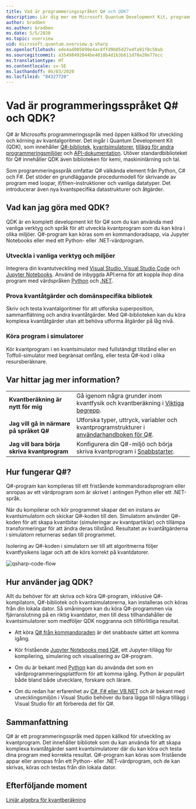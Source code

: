 ```yaml
---
title: Vad är programmeringsspråket Q# och QDK?
description: Lär dig mer om Microsoft Quantum Development Kit, programmeringsspråket Q# samt hur du kan skapa kvantprogram.
author: bradben
ms.author: bradben
ms.date: 5/5/2020
ms.topic: overview
uid: microsoft.quantum.overview.q-sharp
ms.openlocfilehash: ede4ad005090e4ac8ffd9b05d27edfa91f8c50ab
ms.sourcegitcommit: a35498492044be4018b4d1b3b611d70a20e77ecc
ms.translationtype: HT
ms.contentlocale: sv-SE
ms.lasthandoff: 06/03/2020
ms.locfileid: "84327720"
---
```

# <a name="what-are-the-q-programming-language-and-qdk"></a>Vad är programmeringsspråket Q# och QDK?

Q# är Microsofts programmeringsspråk med öppen källkod för utveckling och körning av kvantalgoritmer. Det ingår i Quantum Development Kit (QDK), som innehåller [Q#-bibliotek](xref:microsoft.quantum.libraries), [kvantsimulatorer](xref:microsoft.quantum.machines), [tillägg för andra programmeringsmiljöer](xref:microsoft.quantum.install) och [API-dokumentation](xref:microsoft.quantum.standardlibsintro). Utöver standardbiblioteket för Q# innehåller QDK även biblioteken för kemi, maskininlärning och tal.

Som programmeringsspråk omfattar Q# välkända element från Python, C# och F#. Det stöder en grundläggande procedurmodell för skrivande av program med loopar, if/then-instruktioner och vanliga datatyper. Det introducerar även nya kvantspecifika datastrukturer och åtgärder.

## <a name="what-can-i-do-with-the-qdk"></a>Vad kan jag göra med QDK?

QDK är en komplett development kit för Q# som du kan använda med vanliga verktyg och språk för att utveckla kvantprogram som du kan köra i olika miljöer. Q#-program kan köras som en kommandoradsapp, via Jupyter Notebooks eller med ett Python- eller .NET-värdprogram.

### <a name="develop-in-common-tools-and-environments"></a>Utveckla i vanliga verktyg och miljöer

Integrera din kvantutveckling med [Visual Studio, Visual Studio Code](xref:microsoft.quantum.install.standalone) och [Jupyter Notebooks](xref:microsoft.quantum.install.jupyter). Använd de inbyggda API:erna för att koppla ihop dina program med värdspråken [Python](xref:microsoft.quantum.install.python) och [.NET](xref:microsoft.quantum.install.cs).

### <a name="try-quantum-operations-and-domain-specific-libraries"></a>Prova kvantåtgärder och domänspecifika bibliotek

Skriv och testa kvantalgoritmer för att utforska superposition, sammanflätning och andra kvantåtgärder. Med Q#-biblioteken kan du köra komplexa kvantåtgärder utan att behöva utforma åtgärder på låg nivå.

### <a name="run-programs-in-simulators"></a>Köra program i simulatorer

Kör kvantprogram i en kvantsimulator med fullständigt tillstånd eller en Toffoli-simulator med begränsat omfång, eller testa Q#-kod i olika resursberäknare. 

## <a name="where-can-i-learn-more"></a>Var hittar jag mer information?

|||
| ---- | ---- |
| **Kvantberäkning är nytt för mig** | Gå igenom några grunder inom kvantfysik och kvantberäkning i [Viktiga begrepp](xref:microsoft.quantum.overview.understanding).|
| **Jag vill gå in närmare på språket Q#** | Utforska typer, uttryck, variabler och kvantprogramstrukturer i [användarhandboken för Q#](xref:microsoft.quantum.guide).|
| **Jag vill bara börja skriva kvantprogram** | Konfigurera din Q#-miljö och börja skriva kvantprogram i [Snabbstarter](xref:microsoft.quantum.install).|

## <a name="how-does-q-work"></a>Hur fungerar Q#?

Q#-program kan kompileras till ett fristående kommandoradsprogram eller anropas av ett värdprogram som är skrivet i antingen Python eller ett .NET-språk.

När du kompilerar och kör programmet skapar det en instans av kvantsimulatorn och skickar Q#-koden till den. Simulatorn använder Q#-koden för att skapa kvantbitar (simuleringar av kvantpartiklar) och tillämpa transformeringar för att ändra deras tillstånd. Resultatet av kvantåtgärderna i simulatorn returneras sedan till programmet.  

Isolering av Q#-koden i simulatorn ser till att algoritmerna följer kvantfysikens lagar och att de körs korrekt på kvantdatorer.

![qsharp-code-flow](~/media/qsharp-code-flow.png)

## <a name="how-do-i-use-the-qdk"></a>Hur använder jag QDK?

Allt du behöver för att skriva och köra Q#-program, inklusive Q#-kompilatorn, Q#-bibliotek och kvantsimulatorerna, kan installeras och köras från din lokala dator. Så småningom kan du köra Q#-programmen via fjärranslutning på en riktig kvantdator, men till dess tillhandahåller de kvantsimulatorer som medföljer QDK noggranna och tillförlitliga resultat.

- Att köra [Q# från kommandoraden](xref:microsoft.quantum.install.standalone) är det snabbaste sättet att komma igång.

- Kör fristående [Jupyter Notebooks med IQ#](xref:microsoft.quantum.install.jupyter), ett Jupyter-tillägg för kompilering, simulering och visualisering av Q#-program.

- Om du är bekant med [Python](xref:microsoft.quantum.install.python) kan du använda det som en värdprogrammeringsplattform för att komma igång. Python är populärt både bland både utvecklare, forskare och lärare.

- Om du redan har erfarenhet av [C#, F# eller VB.NET](xref:microsoft.quantum.install.cs) och är bekant med utvecklingsmiljön i Visual Studio behöver du bara lägga till några tillägg i Visual Studio för att förbereda det för Q#.  

## <a name="summary"></a>Sammanfattning

Q# är ett programmeringsspråk med öppen källkod för utveckling av kvantprogram. Det innehåller bibliotek som du kan använda för att skapa komplexa kvantåtgärder samt kvantsimulatorer där du kan köra och testa dina program med korrekta resultat. Q#-program kan köras som fristående appar eller anropas från ett Python- eller .NET-värdprogram, och de kan skrivas, köras och testas från din lokala dator.

## <a name="next-steps"></a>Efterföljande moment

[Linjär algebra för kvantberäkning](xref:microsoft.quantum.overview.algebra)
